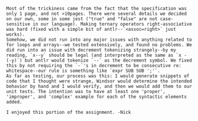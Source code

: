 	Most of the trickiness came from the fact that the specification was only 1 page, and not >10pages. There were several details we decided on our own, some in some jest ("true" and "false" are not case-sensitive in our language). Making ternary operators right-associative was hard (fixed with a simple bit of antlr--`<assoc=right>` just works). 
	Somehow, we did not run into any major issues with anything related to for loops and arrays--we tested extensively, and found no problems. We did run into an issue with decrement tokenizing strangely--by my reading, `x--y` should be legal (and interpreted as the same as `x - (-y)`) but antlr would tokenize `--` as the decrement symbol. We fixed this by not requiring the `-`'s in decrement to be consecutive re: whitespace--our rule is something like `expr SUB SUB ';'`.
	As far as testing, our process was this: I would generate snippets of code that I thought were strange, Windsor would determine the intended behavior by hand and I would verify, and then we would add them to our unit tests. The intention was to have at least one 'proper', 'improper', and 'complex' example for each of the syntactic elements added. 

	I enjoyed this portion of the assignment. -Nick
